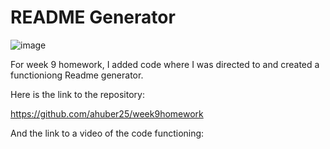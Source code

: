 # README Generator

![image](https://user-images.githubusercontent.com/104536689/189682735-87404a33-39a4-41d6-b684-15c1f3caad0b.png)

For week 9 homework, I added code where I was directed to and created a functioniong Readme generator.

Here is the link to the repository:

https://github.com/ahuber25/week9homework

And the link to a video of the code functioning:
